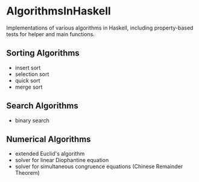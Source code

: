 # AlgorithmsInHaskell
Implementations of various algorithms in Haskell,
including property-based tests for helper and main functions.

## Sorting Algorithms
* insert sort 
* selection sort 
* quick sort 
* merge sort

## Search Algorithms
* binary search

## Numerical Algorithms
* extended Euclid's algorithm
* solver for linear Diophantine equation
* solver for simultaneous congruence equations (Chinese Remainder Theorem)

